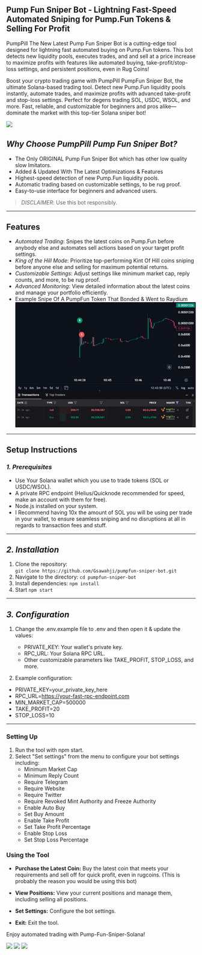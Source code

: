 ## Pump Fun Sniper Bot - Lightning Fast-Speed Automated Sniping for Pump.Fun Tokens & Selling For Profit

PumpPill The New Latest Pump Fun Sniper Bot is a cutting-edge tool designed for lightning fast automated buying on Pump.Fun tokens. This bot detects new liquidity pools, executes trades, and and sell at a price increase to maximize profits with features like automated buying, take-profit/stop-loss settings, and persistent positions, even in Rug Coins!  

Boost your crypto trading game with PumpPill PumpFun Sniper Bot, the ultimate Solana-based trading tool. Detect new Pump.Fun liquidity pools instantly, automate trades, and maximize profits with advanced take-profit and stop-loss settings. Perfect for degens trading SOL, USDC, WSOL, and more. Fast, reliable, and customizable for beginners and pros alike—dominate the market with this top-tier Solana sniper bot!

![](imgs/logo.jpg)

## *Why Choose PumpPill Pump Fun Sniper Bot?*
- The Only ORIGINAL Pump Fun Sniper Bot which has other low quality slow Imitators.
- Added & Updated With The Latest Optimizations & Features
- Highest-speed detection of new Pump.Fun liquidity pools.
- Automatic trading based on customizable settings, to be rug proof.
- Easy-to-use interface for beginners and advanced users.

> *DISCLAIMER*: Use this bot responsibly.

---

## Features

- *Automated Trading*: Snipes the latest coins on Pump.Fun before anybody else and automates sell actions based on your target profit settings.
- *King of the Hill Mode*: Prioritize top-performing Kint Of Hill coins sniping before anyone else and selling for maximum potential returns.
- *Customizable Settings*: Adjust settings like minimum market cap, reply counts, and more, to be rug proof.
- *Advanced Monitoring*: View detailed information about the latest coins and manage your portfolio efficiently.
- Example Snipe Of A PumpFun Token That Bonded & Went to Raydium
![](imgs/snipe.png)

---

## Setup Instructions

### *1. Prerequisites*
- Use Your Solana wallet which you use to trade tokens (SOL or USDC/WSOL).
- A private RPC endpoint (Helius/Quicknode recommended for speed, make an account with them for free).
- Node.js installed on your system.
- I Recommend having 10x the amount of SOL you will be using per trade in your wallet, to ensure seamless sniping and no disruptions at all in regards to transaction fees and stuff.

---

## *2. Installation*

1. Clone the repository:  
   ```git clone https://github.com/Gsawahji/pumpfun-sniper-bot.git```
2. Navigate to the directory: ```cd pumpfun-sniper-bot```
3. Install dependencies: ```npm install```
4. Start ```npm start```

---

## *3. Configuration*

1. Change the .env.example file to .env and then open it & update the values:

   - PRIVATE_KEY: Your wallet's private key.
   - RPC_URL: Your Solana RPC URL.
   - Other customizable parameters like TAKE_PROFIT, STOP_LOSS, and more.
   
3. Example configuration:
   
  - PRIVATE_KEY=your_private_key_here
  - RPC_URL=https://your-fast-rpc-endpoint.com
  - MIN_MARKET_CAP=500000
  - TAKE_PROFIT=20
  - STOP_LOSS=10

---

### Setting Up

1. Run the tool with npm start.
2. Select "Set settings" from the menu to configure your bot settings including:
   - Minimum Market Cap
   - Minimum Reply Count
   - Require Telegram
   - Require Website
   - Require Twitter
   - Require Revoked Mint Authority and Freeze Authority
   - Enable Auto Buy
   - Set Buy Amount
   - Enable Take Profit
   - Set Take Profit Percentage
   - Enable Stop Loss
   - Set Stop Loss Percentage

### Using the Tool

- **Purchase the Latest Coin:** Buy the latest coin that meets your requirements and sell off for quick profit, even in rugcoins. (This is probably the reason you would be using this bot)
  
- **View Positions:** View your current positions and manage them, including selling all positions.
- **Set Settings:** Configure the bot settings.
- **Exit:** Exit the tool.

Enjoy automated trading with Pump-Fun-Sniper-Solana!

![](imgs/ss1.png)
![](imgs/ss2.png)
![](imgs/ss3.png)
